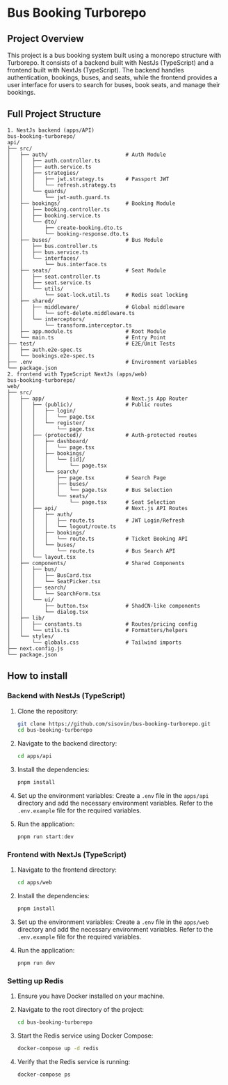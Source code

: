 # Bus Booking Turborepo 
## Project Overview
This project is a bus booking system built using a monorepo structure with Turborepo. It consists of a backend built with NestJs (TypeScript) and a frontend built with NextJs (TypeScript). The backend handles authentication, bookings, buses, and seats, while the frontend provides a user interface for users to search for buses, book seats, and manage their bookings.

## Full Project Structure 
```
1. NestJs backend (apps/API)
bus-booking-turborepo/
api/
├── src/
│   ├── auth/                         # Auth Module
│   │   ├── auth.controller.ts
│   │   ├── auth.service.ts
│   │   ├── strategies/
│   │   │   ├── jwt.strategy.ts       # Passport JWT
│   │   │   └── refresh.strategy.ts
│   │   └── guards/
│   │       └── jwt-auth.guard.ts
│   ├── bookings/                     # Booking Module
│   │   ├── booking.controller.ts
│   │   ├── booking.service.ts
│   │   └── dto/
│   │       ├── create-booking.dto.ts
│   │       └── booking-response.dto.ts
│   ├── buses/                        # Bus Module
│   │   ├── bus.controller.ts
│   │   ├── bus.service.ts
│   │   └── interfaces/
│   │       └── bus.interface.ts
│   ├── seats/                        # Seat Module
│   │   ├── seat.controller.ts
│   │   ├── seat.service.ts
│   │   └── utils/
│   │       └── seat-lock.util.ts     # Redis seat locking
│   ├── shared/
│   │   ├── middleware/               # Global middleware
│   │   │   └── soft-delete.middleware.ts
│   │   └── interceptors/
│   │       └── transform.interceptor.ts
│   ├── app.module.ts                 # Root Module
│   └── main.ts                       # Entry Point
├── test/                             # E2E/Unit Tests
│   ├── auth.e2e-spec.ts
│   └── bookings.e2e-spec.ts
├── .env                              # Environment variables
└── package.json
2. frontend with TypeScript NextJs (apps/web)
bus-booking-turborepo/
web/
├── src/
│   ├── app/                          # Next.js App Router
│   │   ├── (public)/                 # Public routes
│   │   │   ├── login/
│   │   │   │   └── page.tsx
│   │   │   └── register/
│   │   │       └── page.tsx
│   │   ├── (protected)/              # Auth-protected routes
│   │   │   ├── dashboard/
│   │   │   │   └── page.tsx
│   │   │   ├── bookings/
│   │   │   │   └── [id]/
│   │   │   │       └── page.tsx
│   │   │   └── search/
│   │   │       ├── page.tsx          # Search Page
│   │   │       ├── buses/
│   │   │       │   └── page.tsx      # Bus Selection
│   │   │       └── seats/
│   │   │           └── page.tsx      # Seat Selection
│   │   ├── api/                      # Next.js API Routes
│   │   │   ├── auth/
│   │   │   │   ├── route.ts          # JWT Login/Refresh
│   │   │   │   └── logout/route.ts
│   │   │   ├── bookings/
│   │   │   │   └── route.ts          # Ticket Booking API
│   │   │   └── buses/
│   │   │       └── route.ts          # Bus Search API
│   │   └── layout.tsx
│   ├── components/                   # Shared Components
│   │   ├── bus/
│   │   │   ├── BusCard.tsx
│   │   │   └── SeatPicker.tsx
│   │   ├── search/
│   │   │   └── SearchForm.tsx
│   │   └── ui/
│   │       ├── button.tsx            # ShadCN-like components
│   │       └── dialog.tsx
│   ├── lib/
│   │   ├── constants.ts              # Routes/pricing config
│   │   └── utils.ts                  # Formatters/helpers
│   └── styles/
│       └── globals.css               # Tailwind imports
├── next.config.js
└── package.json
```
## How to install 
### Backend with NestJs (TypeScript)
1. Clone the repository:
   ```bash
   git clone https://github.com/sisovin/bus-booking-turborepo.git
   cd bus-booking-turborepo
   ```

2. Navigate to the backend directory:
   ```bash
   cd apps/api
   ```

3. Install the dependencies:
   ```bash
   pnpm install
   ```

4. Set up the environment variables:
   Create a `.env` file in the `apps/api` directory and add the necessary environment variables. Refer to the `.env.example` file for the required variables.

5. Run the application:
   ```bash
   pnpm run start:dev
   ```

### Frontend with NextJs (TypeScript)
1. Navigate to the frontend directory:
   ```bash
   cd apps/web
   ```

2. Install the dependencies:
   ```bash
   pnpm install
   ```

3. Set up the environment variables:
   Create a `.env` file in the `apps/web` directory and add the necessary environment variables. Refer to the `.env.example` file for the required variables.

4. Run the application:
   ```bash
   pnpm run dev
   ```

### Setting up Redis
1. Ensure you have Docker installed on your machine.

2. Navigate to the root directory of the project:
   ```bash
   cd bus-booking-turborepo
   ```

3. Start the Redis service using Docker Compose:
   ```bash
   docker-compose up -d redis
   ```

4. Verify that the Redis service is running:
   ```bash
   docker-compose ps
   ```

